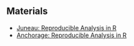 ## Materials

- [Juneau: Reproducible Analysis in R](/materials/reproducible-analysis-in-r-v1.0)
- [Anchorage: Reproducible Analysis in R](/materials/reproducible-analysis-in-r-v2.0)
